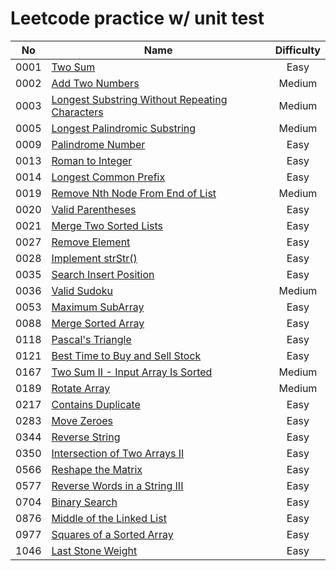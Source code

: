 # Leetcode practice w/ unit test

|  No  | Name                                                                                                                            | Difficulty |
|:----:|---------------------------------------------------------------------------------------------------------------------------------|:----------:|
| 0001 | [Two Sum](src/main/java/leetcode/easy/TwoSum.java)                                                                              |    Easy    |
| 0002 | [Add Two Numbers](src/main/java/leetcode/medium/AddTwoNumbers.java)                                                             |   Medium   |
| 0003 | [Longest Substring Without Repeating Characters](src/main/java/leetcode/medium/LongestSubstringWithoutRepeatingCharacters.java) |   Medium   |
| 0005 | [Longest Palindromic Substring](src/main/java/leetcode/medium/LongestPalindromicSubstring.java)                                 |   Medium   |
| 0009 | [Palindrome Number](src/main/java/leetcode/easy/PalindromeNumber.java)                                                          |    Easy    |
| 0013 | [Roman to Integer](src/main/java/leetcode/easy/RomanToInteger.java)                                                             |    Easy    |
| 0014 | [Longest Common Prefix](src/main/java/leetcode/easy/LongestCommonPrefix.java)                                                   |    Easy    |
| 0019 | [Remove Nth Node From End of List](src/main/java/leetcode/medium/RemoveNthNodeFromEndOfList.java)                               |   Medium   |
| 0020 | [Valid Parentheses](src/main/java/leetcode/easy/ValidParentheses.java)                                                          |    Easy    |
| 0021 | [Merge Two Sorted Lists](src/main/java/leetcode/easy/MergeTwoSortedLists.java)                                                  |    Easy    |
| 0027 | [Remove Element](src/main/java/leetcode/easy/RemoveElement.java)                                                                |    Easy    |
| 0028 | [Implement strStr()](src/main/java/leetcode/easy/ImplementStrStr.java)                                                          |    Easy    |
| 0035 | [Search Insert Position](src/main/java/leetcode/easy/SearchInsertPosition.java)                                                 |    Easy    |
| 0036 | [Valid Sudoku](src/main/java/leetcode/medium/ValidSudoku.java)                                                                  |   Medium   |
| 0053 | [Maximum SubArray](src/main/java/leetcode/easy/MaximumSubArray.java)                                                            |    Easy    |
| 0088 | [Merge Sorted Array](src/main/java/leetcode/easy/MergeSortedArray.java)                                                         |    Easy    |
| 0118 | [Pascal's Triangle](src/main/java/leetcode/easy/PascalsTriangle.java)                                                           |    Easy    |
| 0121 | [Best Time to Buy and Sell Stock](src/main/java/leetcode/easy/BestTimeToBuyAndSellStock.java)                                   |    Easy    |
| 0167 | [Two Sum II - Input Array Is Sorted](src/main/java/leetcode/medium/TwoSum2.java)                                                |   Medium   |
| 0189 | [Rotate Array](src/main/java/leetcode/medium/RotateArray.java)                                                                  |   Medium   |
| 0217 | [Contains Duplicate](src/main/java/leetcode/easy/ContainsDuplicate.java)                                                        |    Easy    |
| 0283 | [Move Zeroes](src/main/java/leetcode/easy/MoveZeroes.java)                                                                      |    Easy    |
| 0344 | [Reverse String](src/main/java/leetcode/easy/ReverseString.java)                                                                |    Easy    |
| 0350 | [Intersection of Two Arrays II](src/main/java/leetcode/easy/IntersectionOfTwoArrays2.java)                                      |    Easy    |
| 0566 | [Reshape the Matrix](src/main/java/leetcode/easy/ReshapeTheMatrix.java)                                                         |    Easy    |
| 0577 | [Reverse Words in a String III](src/main/java/leetcode/easy/ReverseWordsInAString3.java)                                        |    Easy    |
| 0704 | [Binary Search](src/main/java/leetcode/easy/BinarySearch.java)                                                                  |    Easy    |
| 0876 | [Middle of the Linked List](src/main/java/leetcode/easy/MiddleOfTheLinkedList.java)                                             |    Easy    |
| 0977 | [Squares of a Sorted Array](src/main/java/leetcode/easy/SquaresOfASortedArray.java)                                             |    Easy    |
| 1046 | [Last Stone Weight](src/main/java/leetcode/easy/LastStoneWeight.java)                                                           |    Easy    |
